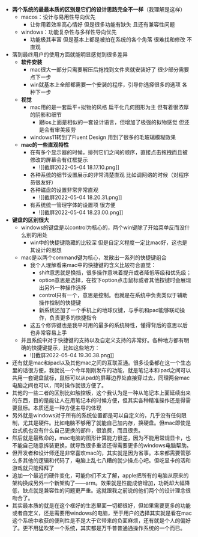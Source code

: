 
- **两个系统的最最本质的区别是它们的设计思路完全不一样**（我理解是这样）
	- macos：设计与易用性导向优先 
		- 让你用着效率高心情好 但是很多功能有缺失 且还有兼容性问题
	- windows：功能复杂性与多样性导向优先
		- 功能极其丰富 但是基本上都是被拍在系统的各个角落 很难找和修改 不直观
- 落到最终用户的使用方面就能明显感觉到很多差异
	- **软件安装**
		- mac很大一部分只需要解压后拖拽到文件夹就安装好了 很少部分需要点下一步
		- win就基本上全部都需要一个安装的程序，引导你选择很多的选项 各种下一步
	- **视觉**
		- mac用的是一套扁平+拟物的风格 扁平化几何图形为主 但有着很浓厚的阴影和细节
			- 跟ios上面是相似的一套设计语言，但增加了极强的拟物感觉 但还是会有审美疲劳
		- windows11转到了Fluent Design 用到了很多的毛玻璃模糊效果
	- **mac的一些直观特性**
		- 在有多个显示器的时候，排列它们之间的顺序，直接点击拖拽而且被修改的屏幕会有红框提示
			- ![[截屏2022-05-04 18.17.10.png]]
		- 各种系统的细节设置展示的非常清楚直观 比如调网络的时候（对程序员很友好）
		- 各种磁盘的设置非常非常直观
			- ![[截屏2022-05-04 18.20.31.png]]
		- 有系统统一管理字体的设置项 很方便
			- ![[截屏2022-05-04 18.23.00.png]]
- **键盘的区别很大**
	- windows的键盘是以control为核心的，两个win键除了开始菜单反而没什么别的用处
		- win中的快捷键隐藏的比较深 但是自定义程度一定比mac好，这也是其设计的思想
	- mac是以两个command键为核心，发散出一系列的快捷键组合
		- 我个人理解看来mac中的快捷键的含义比较符合直觉：
			- shift意思就是换挡，很多操作意味着提升或者降低等级和优先级；
			- option意思是选择，在按下option点击鼠标或者其他按键时会展现出另外一种操作选择
			- control只有一个，意思是控制。也就是在系统中负责类似于辅助操作控制的快捷键
			- 新系统还加了一个手机上的地球仪键，与手机和pad能够联动操作，负责更多的快捷指令
		- 这五个修饰键也是我平时用的最多的系统特性，懂得背后的意思以后也非常容易上手
	- 并且系统中对于快捷键的支持以及自定义支持的非常好。各种地方都有明确的快捷键提示，比如这些地方：
		- ![[截屏2022-05-04 19.30.38.png]]
- 还有就是mac和ipad以及其他mac之间的互联互通。很多设备都在这一个生态里的话很方便，我就说一个今年刚刚发布的功能，就是笔记本和ipad之间可以共用一套键盘鼠标，鼠标可以从pad的屏幕边界处直接穿过去，同理两台mac电脑之间也可以，同时操作就很方便了。
- 其他的一些二者的区别比如触控板，这个我认为是一种从笔记本上面延续出来的东西，目的是能让人在用笔记本的时候方便，但其实各种精准操作还是得需要鼠标。本质还是一种方便主导的体现
- 另外就是windows对于所有的系统位置都是可以自定义的，几乎没有任何限制，尤其是硬件。比如电脑不够用了就能自己加内存，换硬盘。但mac即使是台式机也没有什么自己更换的部件，很浪费，而且很贵。
- 然后就是最致命的，mac电脑的图形计算能力很差，因为不能用常规显卡，也不能自己随意拆装更换，就导致很多重活还得需要更多的windows电脑帮助。
- 但开发者和设计师还是非常喜欢mac的，其实就是因为省事。本来都需要管那么多其他的逻辑和代码了，电脑上乱七八糟的就少操点心吧。但吃显卡的活和游戏就只能拜拜了
- 追加一个最近的硬件变化，可能你们不太了解，apple把所有的电脑从原来的架构换成另外一个新架构了——arm。效果就是性能成倍增加，功耗却大幅降低，缺点就是兼容性的问题更严重。这就跟我之前说的他们两个的设计理念很吻合了。
- 其实最本质的就是在这个框好的生态里面一切都很好，但如果需要更多的功能或者自定义，还是需要用windows的电脑，至于用户的选择其实就是看在mac这个系统中收获的便利性是不是大于它带来的负面麻烦，还有就是个人的偏好了。更不用猛吹某一个系统，其实都是万千普普通通操作系统的一个而已。